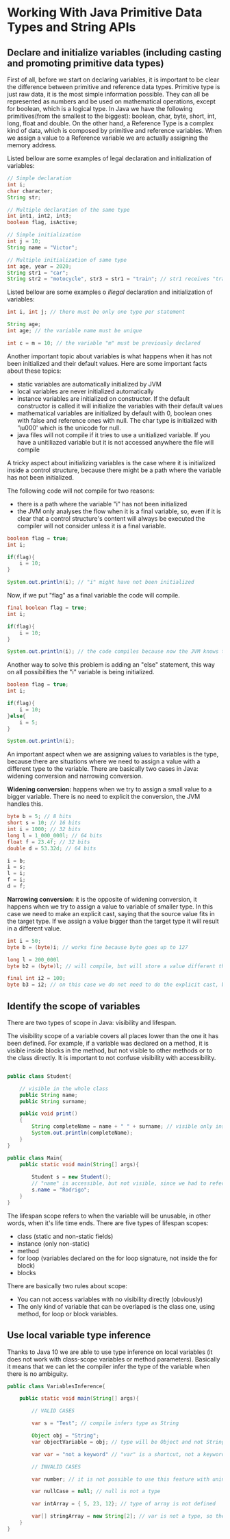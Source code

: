 # Working With Java Primitive Data Types and String APIs

## Declare and initialize variables (including casting and promoting primitive data types)

First of all, before we start on declaring variables, it is important to be clear the difference between primitive and reference data types. Primitive type is just raw data, it is the most simple information possible. They can all be represented as numbers and be used on mathematical operations, except for boolean, which is a logical type. In Java we have the following primitives(from the smallest to the biggest): boolean, char, byte, short, int, long, float and double. On the other hand, a Reference Type is a complex kind of data, which is composed by primitive and reference variables. When we assign a value to a Reference variable we are actually assigning the memory address.

Listed bellow are some examples of legal declaration and initialization of variables:

```java
// Simple declaration
int i;
char character;
String str;

// Multiple declaration of the same type
int int1, int2, int3;
boolean flag, isActive;

// Simple initialization
int j = 10;
String name = "Victor";

// Multiple initialization of same type
int age, year = 2020;
String str1 = "car";
String str2 = "motocycle", str3 = str1 = "train"; // str1 receives "train" and str3 receives str1
```

Listed bellow are some examples o *illegal* declaration and initialization of variables:

```java
int i, int j; // there must be only one type per statement

String age;
int age; // the variable name must be unique

int c = m = 10; // the variable "m" must be previously declared
```

Another important topic about variables is what happens when it has not been initialized and their default values. Here are some important facts about these topics:

- static variables are automatically initialized by JVM
- local variables are never initialized automatically
- instance variables are initialized on constructor. If the default constructor is called it will initialize the variables with their default values
- mathematical variables are initialized by default with 0, boolean ones with false and reference ones with null. The char type is initialized with '\u000' which is the unicode for null.
- java files will not compile if it tries to use a unitialized variable. If you have a unitiliazed variable but it is not accessed anywhere the file will compile

A tricky aspect about initializing variables is the case where it is initialized inside a control structure, because there might be a path where the variable has not been initialized.

The following code will not compile for two reasons: 

- there is a path where the variable "i" has not been initialized
- the JVM only analyses the flow when it is a final variable, so, even if it is clear that a control structure's content will always be executed the compiler will not consider unless it is a final variable.

```java
boolean flag = true;
int i;

if(flag){
    i = 10;
}

System.out.println(i); // "i" might have not been initialized 
```

Now, if we put "flag" as a final variable the code will compile.

```java
final boolean flag = true;
int i;

if(flag){
    i = 10;
}

System.out.println(i); // the code compiles because now the JVM knows that "i" is always initialized 
```

Another way to solve this problem is adding an "else" statement, this way on all possibilities the "i" variable is being initialized. 

```java
boolean flag = true;
int i;

if(flag){
    i = 10;
}else{
    i = 5;
}

System.out.println(i);
```

An important aspect when we are assigning values to variables is the type, because there are situations where we need to assign a value with a different type to the variable. There are basically two cases in Java: widening conversion and narrowing conversion.

**Widening conversion:** happens when we try to assign a small value to a bigger variable. There is no need to explicit the conversion, the JVM handles this.

```java
byte b = 5; // 8 bits
short s = 10; // 16 bits
int i = 1000; // 32 bits
long l = 1_000_000l; // 64 bits
float f = 23.4f; // 32 bits
double d = 53.32d; // 64 bits

i = b;
i = s;
l = i;
f = i;
d = f;
```

**Narrowing conversion:** it is the opposite of widening conversion, it happens when we try to assign a value to variable of smaller type. In this case we need to make an explicit cast, saying that the source value fits in the target type. If we assign a value bigger than the target type it will result in a different value.

```java
int i = 50;
byte b = (byte)i; // works fine because byte goes up to 127

long l = 200_000l
byte b2 = (byte)l; // will compile, but will store a value different than 200.000

final int i2 = 100;
byte b3 = i2; // on this case we do not need to do the explicit cast, because the source variable is final so the compiler will check it is a valid cast and handle that.
```

## Identify the scope of variables

There are two types of scope in Java: visibility and lifespan. 

The visibility scope of a variable covers all places lower than the one it has been defined. For example, if a variable was declared on a method, it is visible inside blocks in the method, but not visible to other methods or to the class directly. It is important to not confuse visibility with accessibility.

```java

public class Student{

    // visible in the whole class 
    public String name;
    public String surname;

    public void print()
    {
        String completeName = name + " " + surname; // visible only inside this method
        System.out.println(completeName);
    }
}

public class Main{
    public static void main(String[] args){
        
        Student s = new Student();
        // "name" is accessible, but not visible, since we had to refer the object
        s.name = "Rodrigo";
    }
}
```

The lifespan scope refers to when the variable will be unusable, in other words, when it's life time ends. There are five types of lifespan scopes:

- class (static and non-static fields)
- instance (only non-static)
- method
- for loop (variables declared on the for loop signature, not inside the for block)
- blocks

There are basically two rules about scope:

- You can not access variables with no visibility directly (obviously)
- The only kind of variable that can be overlaped is the class one, using method, for loop or block variables.

## Use local variable type inference

Thanks to Java 10 we are able to use type inference on local variables (it does not work with class-scope variables or method parameters). Basically it means that we can let the compiler infer the type of the variable when there is no ambiguity.

```java
public class VariablesInference{

    public static void main(String[] args){

        // VALID CASES

        var s = "Test"; // compile infers type as String

        Object obj = "String";
        var objectVariable = obj; // type will be Object and not String, because it is the type of "obj"

        var var = "not a keyword" // "var" is a shortcut, not a keyword, so it is possible to use it as a variable name

        // INVALID CASES

        var number; // it is not possible to use this feature with uninitilized variables

        var nullCase = null; // null is not a type

        var intArray = { 5, 23, 12}; // type of array is not defined

        var[] stringArray = new String[2]; // var is not a type, so there is no need of [] on the declaration;
    }
}
```
